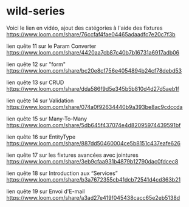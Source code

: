 # wild-series

Voici le lien en vidéo, ajout des catégories à l'aide des fixtures
https://www.loom.com/share/76ccfaf4fae04465adaadfc7e20c7f3b

lien quête 11 sur le Param Converter
https://www.loom.com/share/4420aa7cb87c40b7b16731a6917adb06

lien quête 12 sur "form"
https://www.loom.com/share/bc20e8cf756e4054894b24cf78debd53

lien quête 13 sur CRUD
https://www.loom.com/share/dda586f9d5e345b5b810d4d27d5aeb1f

lien quête 14 sur Validation
https://www.loom.com/share/074a0f92634440b9a393be8ac9cdccda

lien quête 15 sur Many-To-Many
https://www.loom.com/share/5db645f437074e4d82095974439591bf

lien quête 16 sur EntityType
https://www.loom.com/share/887dd50460004ce5b8151c437eafe626

lien quête 17 sur les fixtures avancées avec jointures
https://www.loom.com/share/3eb9cfaa931b4879b12790dac0fdcec8

lien quête 18 sur Introduction aux “Services”
https://www.loom.com/share/b3a7672355cb41dcb72541d4cd363b21

lien quête 19 sur Envoi d'E-mail
https://www.loom.com/share/a3ad27e419f045438cacc65e2eb5138d
